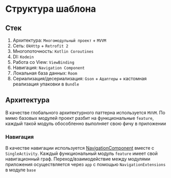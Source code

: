 # Структура шаблона

## Стек
1. Архитектура: `Многомодульный проект` + `MVVM`
2. Сеть: `OkHttp` + `Retrofit 2`
3. Многопоточность: `Kotlin Coroutines`
4. DI: `Kodein`
5. Работа со View: `ViewBinding`
6. Навигация: `Navigation Component`
7. Локальная база данных: `Room`
8. Сериализация/десериализация: `Gson` + `Адаптеры` + кастомная реализация упаковки в `Bundle`

## Архитектура
В качестве глобального архитектурного паттерна используется `MVVM`. По мимо базовых модулей проект разбит на функциональные `feature`, каждый такой модуль обособленно выполняет свою фичу в приложении

### Навигация
В качестве навигации используется [NavigationComponent](https://developer.android.com/guide/navigation/navigation-getting-started) вместе с `SingleActivity`. Каждый функциональный модуль `feature` имеет свой навигационный граф. Переход/взаимодействие между модулями приложения осуществляется через `app` с помощью `NavigationExtensions` в модуле `base`

